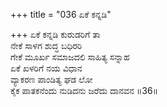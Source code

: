 +++
title = "036 ಏಕೆ ಕನ್ನಡಿ"

+++
ಏಕೆ ಕನ್ನಡಿ ಕುರುಡರಿಗೆ ತಾ  
ನೇಕೆ ಸಾಳಗ ಶುದ್ಧ ಬಧಿರರಿ  
ಗೇಕೆ ಮೂರ್ಖ ಸಮಾಜದಲಿ ಸಾಹಿತ್ಯ ಸನ್ನಾಹ  
ಏಕೆ ಖಳರಿಗೆ ನಯ ವಿಧಾನ  
ವ್ಯಾಕರಣ ಪಾಂಡಿತ್ಯ ಘಡ ಲೋ  
ಕೈಕ ಪಾತಕನೆಂದು ನುಡಿದನು ಜರೆದು ದಾನವನ     ॥36॥